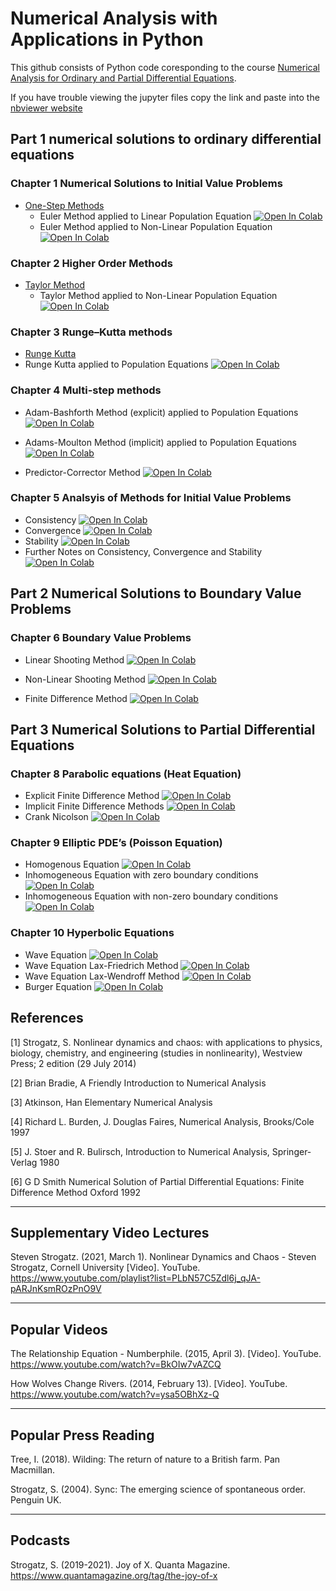 # Numerical Analysis with Applications in Python
This github consists of Python code coresponding to the course [Numerical Analysis for Ordinary and Partial Differential Equations](https://johnsbutler.netlify.com/files/Teaching/Numerical_Analysis_for_Differential_Equations.pdf).

If you have trouble viewing the jupyter files copy the link and paste into the [nbviewer website](https://nbviewer.jupyter.org/github/john-s-butler-dit/Numerical-Analysis-Python/tree/master/)



## Part 1 numerical solutions to ordinary differential equations 

### Chapter 1 Numerical Solutions to Initial Value Problems
- [One-Step Methods](https://github.com/john-s-butler-dit/Numerical-Analysis-Python/tree/master/Chapter%2001%20-%20Euler%20Methods)
   -  Euler Method applied to Linear Population Equation [![Open In Colab](https://colab.research.google.com/assets/colab-badge.svg)](https://colab.research.google.com/github/john-s-butler-dit/Numerical-Analysis-Python/blob/master/Chapter%2001%20-%20Euler%20Methods/101_Euler_method_with_Theorems_Growth_function-checkpoint.ipynb)
   -  Euler Method applied to Non-Linear Population Equation [![Open In Colab](https://colab.research.google.com/assets/colab-badge.svg)](https://colab.research.google.com/github/john-s-butler-dit/Numerical-Analysis-Python/blob/master/Chapter%2001%20-%20Euler%20Methods/102_Euler_method_with_Theorems_nonlinear_Growth_function.ipynb)

### Chapter 2 Higher Order Methods 
   - [Taylor Method](https://github.com/john-s-butler-dit/Numerical-Analysis-Python/tree/master/Chapter%2002%20-%20Higher%20Order%20Methods)
      -  Taylor Method applied to Non-Linear Population Equation [![Open In Colab](https://colab.research.google.com/assets/colab-badge.svg)](https://colab.research.google.com/github/john-s-butler-dit/Numerical-Analysis-Python/blob/master/Chapter%2002%20-%20Higher%20Order%20Methods/201_3rd%20Order%20Taylor_Population_growth-checkpoint.ipynb)
 
   
   
### Chapter 3 Runge–Kutta methods 
   - [Runge Kutta](https://github.com/john-s-butler-dit/Numerical-Analysis-Python/tree/master/Chapter%2004%20-%20Multistep%20Methods)
   -  Runge Kutta applied to Population Equations [![Open In Colab](https://colab.research.google.com/assets/colab-badge.svg)](https://colab.research.google.com/github/john-s-butler-dit/Numerical-Analysis-Python/blob/master/Chapter%2003%20-%20Runge%20Kutta/301_2nd%20Order%20Runge%20Kutta%20Population%20Equations.ipynb)

### Chapter 4 Multi-step methods

   - Adam-Bashforth Method (explicit) applied to Population Equations [![Open In Colab](https://colab.research.google.com/assets/colab-badge.svg)](https://colab.research.google.com/github/john-s-butler-dit/Numerical-Analysis-Python/blob/master/Chapter%2004%20-%20Multistep%20Methods/402_Adams%20Bashforth%20Population%20Equations.ipynb)

   - Adams-Moulton Method (implicit) applied to Population Equations [![Open In Colab](https://colab.research.google.com/assets/colab-badge.svg)](https://colab.research.google.com/github/john-s-butler-dit/Numerical-Analysis-Python/blob/master/Chapter%2004%20-%20Multistep%20Methods/404_Adams%20Moulton%20Population%20Equations.ipynb)
   - Predictor-Corrector Method
 [![Open In Colab](https://colab.research.google.com/assets/colab-badge.svg)](https://colab.research.google.com/github/john-s-butler-dit/Numerical-Analysis-Python/blob/master/Chapter%2004%20-%20Multistep%20Methods/405_Adams%20Predictor%20Corrector%20Example.ipynb)
### Chapter 5 Analsyis of Methods for Initial Value Problems
 - Consistency  [![Open In Colab](https://colab.research.google.com/assets/colab-badge.svg)](https://colab.research.google.com/github/john-s-butler-dit/Numerical-Analysis-Python/blob/master/Chapter%2005%20-%20IVP%20Consistent%20Convergence%20Stability/501_Consistent.ipynb)
 - Convergence  [![Open In Colab](https://colab.research.google.com/assets/colab-badge.svg)](https://colab.research.google.com/github/john-s-butler-dit/Numerical-Analysis-Python/blob/master/Chapter%2005%20-%20IVP%20Consistent%20Convergence%20Stability/502_Convergent.ipynb)
 - Stability [![Open In Colab](https://colab.research.google.com/assets/colab-badge.svg)](https://colab.research.google.com/github/john-s-butler-dit/Numerical-Analysis-Python/blob/master/Chapter%2005%20-%20IVP%20Consistent%20Convergence%20Stability/503_Stability.ipynb)
 - Further Notes on Consistency, Convergence and Stability [![Open In Colab](https://colab.research.google.com/assets/colab-badge.svg)](https://colab.research.google.com/github/john-s-butler-dit/Numerical-Analysis-Python/blob/master/Chapter%2005%20-%20IVP%20Consistent%20Convergence%20Stability/504_Futher%20Notes%20on%20Stability.ipynb)


## Part 2 Numerical Solutions to Boundary Value Problems


### Chapter 6 Boundary Value Problems
   - Linear Shooting Method [![Open In Colab](https://colab.research.google.com/assets/colab-badge.svg)](https://colab.research.google.com/github/john-s-butler-dit/Numerical-Analysis-Python/blob/master/Chapter%2006%20-%20Boundary%20Value%20Problems/.ipynb_checkpoints/601_Linear%20Shooting%20Method-checkpoint.ipynb)
   
   - Non-Linear Shooting Method [![Open In Colab](https://colab.research.google.com/assets/colab-badge.svg)](https://colab.research.google.com/github/john-s-butler-dit/Numerical-Analysis-Python/blob/master/Chapter%2006%20-%20Boundary%20Value%20Problems/.ipynb_checkpoints/602_Non-Linear%20Shooting%20Method-checkpoint.ipynb)
   - Finite Difference Method
[![Open In Colab](https://colab.research.google.com/assets/colab-badge.svg)](https://colab.research.google.com/github/john-s-butler-dit/Numerical-Analysis-Python/blob/master/Chapter%2006%20-%20Boundary%20Value%20Problems/.ipynb_checkpoints/603_Boundary%20Value%20Problem-checkpoint.ipynb)

## Part 3 Numerical Solutions to Partial Differential Equations

### Chapter 8 Parabolic equations (Heat Equation)
   - Explicit Finite Difference Method
   [![Open In Colab](https://colab.research.google.com/assets/colab-badge.svg)](https://colab.research.google.com/github/john-s-butler-dit/Numerical-Analysis-Python/blob/master/Chapter%2008%20-%20Heat%20Equations/801_Heat%20Equation-%20FTCS.ipynb)
   - Implicit Finite Difference Methods [![Open In Colab](https://colab.research.google.com/assets/colab-badge.svg)](https://colab.research.google.com/github/john-s-butler-dit/Numerical-Analysis-Python/blob/master/Chapter%2008%20-%20Heat%20Equations/802_Heat%20Equation-%20BTCS.ipynb)
   - Crank Nicolson
   [![Open In Colab](https://colab.research.google.com/assets/colab-badge.svg)](https://colab.research.google.com/github/john-s-butler-dit/Numerical-Analysis-Python/blob/master/Chapter%2008%20-%20Heat%20Equations/803_Heat%20Equation-Crank_Nicolson.ipynb)
   
### Chapter 9 Elliptic PDE’s (Poisson Equation)
- Homogenous Equation
[![Open In Colab](https://colab.research.google.com/assets/colab-badge.svg)](https://colab.research.google.com/github/john-s-butler-dit/Numerical-Analysis-Python/blob/master/Chapter%2009%20-%20Elliptic%20Equations/901_Poisson%20Equation-Laplacian.ipynb)
- Inhomogeneous Equation with zero boundary conditions
[![Open In Colab](https://colab.research.google.com/assets/colab-badge.svg)](https://colab.research.google.com/github/john-s-butler-dit/Numerical-Analysis-Python/blob/master/Chapter%2009%20-%20Elliptic%20Equations/902_Poisson%20Equation-Zero%20Boundary%20Conditions.ipynb)
- Inhomogeneous Equation with non-zero boundary conditions
[![Open In Colab](https://colab.research.google.com/assets/colab-badge.svg)](https://colab.research.google.com/github/john-s-butler-dit/Numerical-Analysis-Python/blob/master/Chapter%2009%20-%20Elliptic%20Equations/903_Poisson%20Equation-Boundary.ipynb)

### Chapter 10 Hyperbolic Equations
- Wave Equation
[![Open In Colab](https://colab.research.google.com/assets/colab-badge.svg)](https://colab.research.google.com/github/john-s-butler-dit/Numerical-Analysis-Python/blob/master/Chapter%2010%20-%20Hyperbolic%20Equations/1001_Wave%20Equation.ipynb)
- Wave Equation Lax-Friedrich Method
[![Open In Colab](https://colab.research.google.com/assets/colab-badge.svg)](https://colab.research.google.com/github/john-s-butler-dit/Numerical-Analysis-Python/blob/master/Chapter%2010%20-%20Hyperbolic%20Equations/1002_Wave%20Equation-Lax-Friedrich.ipynb)
- Wave Equation Lax-Wendroff Method  [![Open In Colab](https://colab.research.google.com/assets/colab-badge.svg)](https://colab.research.google.com/github/john-s-butler-dit/Numerical-Analysis-Python/blob/master/Chapter%2010%20-%20Hyperbolic%20Equations/1003_Wave%20Equation-Lax-Wendroff.ipynb)
- Burger Equation 
[![Open In Colab](https://colab.research.google.com/assets/colab-badge.svg)](https://colab.research.google.com/github/john-s-butler-dit/Numerical-Analysis-Python/blob/master/Chapter%2010%20-%20Hyperbolic%20Equations/1004_Burger%20Equation.ipynb)

## References


[1] Strogatz, S.  Nonlinear dynamics and chaos: with applications to physics, biology, chemistry, and engineering (studies in nonlinearity), Westview Press; 2 edition (29 July 2014)

[2] Brian Bradie, A Friendly Introduction to Numerical Analysis

[3] Atkinson, Han Elementary Numerical Analysis

[4] Richard L. Burden, J. Douglas Faires, Numerical Analysis, Brooks/Cole 1997

[5] J. Stoer and R. Bulirsch, Introduction to Numerical Analysis,
Springer-Verlag 1980

[6] G D Smith Numerical Solution of Partial Differential Equations:
Finite Difference Method Oxford 1992


------
## Supplementary Video Lectures 
Steven Strogatz. (2021, March 1). Nonlinear Dynamics and Chaos - Steven Strogatz, Cornell University [Video]. YouTube. https://www.youtube.com/playlist?list=PLbN57C5Zdl6j_qJA-pARJnKsmROzPnO9V

------
## Popular Videos 
The Relationship Equation - Numberphile. (2015, April 3). [Video]. YouTube. https://www.youtube.com/watch?v=BkOIw7vAZCQ

How Wolves Change Rivers. (2014, February 13). [Video]. YouTube. https://www.youtube.com/watch?v=ysa5OBhXz-Q

-----
## Popular Press Reading 
Tree, I. (2018). Wilding: The return of nature to a British farm. Pan Macmillan.

Strogatz, S. (2004). Sync: The emerging science of spontaneous order. Penguin UK.

----
## Podcasts

Strogatz, S.  (2019-2021). Joy of X. Quanta Magazine. https://www.quantamagazine.org/tag/the-joy-of-x
